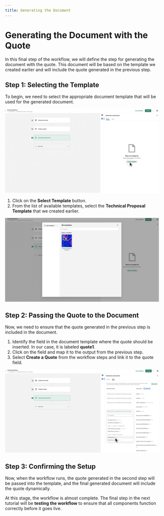 ```yaml
---
title: Generating the Document
---
```


# Generating the Document with the Quote

In this final step of the workflow, we will define the step for generating the document with the quote. This document will be based on the template we created earlier and will include the quote generated in the previous step.

## Step 1: Selecting the Template

To begin, we need to select the appropriate document template that will be used for the generated document.

![Selecting the Template](/img/doc_step/start_selection_of_template.png)

1. Click on the **Select Template** button.
2. From the list of available templates, select the **Technical Proposal Template** that we created earlier.

![Select the Template](/img/doc_step/select_template.png)

## Step 2: Passing the Quote to the Document

Now, we need to ensure that the quote generated in the previous step is included in the document.

1. Identify the field in the document template where the quote should be inserted. In our case, it is labeled **quote1**.
2. Click on the field and map it to the output from the previous step.
3. Select **Create a Quote** from the workflow steps and link it to the quote field.

![Passing the Quote to the Document](/img/doc_step/pass_quote_to_the_doc.png)

## Step 3: Confirming the Setup

Now, when the workflow runs, the quote generated in the second step will be passed into the template, and the final generated document will include the quote dynamically.

At this stage, the workflow is almost complete. The final step in the next tutorial will be **testing the workflow** to ensure that all components function correctly before it goes live.
